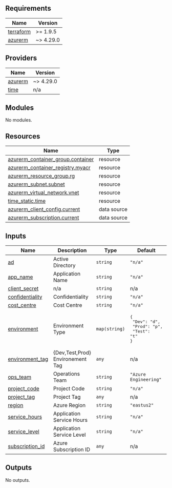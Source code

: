 <!-- BEGIN_TF_DOCS -->
## Requirements

| Name | Version |
|------|---------|
| <a name="requirement_terraform"></a> [terraform](#requirement\_terraform) | >= 1.9.5 |
| <a name="requirement_azurerm"></a> [azurerm](#requirement\_azurerm) | ~> 4.29.0 |

## Providers

| Name | Version |
|------|---------|
| <a name="provider_azurerm"></a> [azurerm](#provider\_azurerm) | ~> 4.29.0 |
| <a name="provider_time"></a> [time](#provider\_time) | n/a |

## Modules

No modules.

## Resources

| Name | Type |
|------|------|
| [azurerm_container_group.container](https://registry.terraform.io/providers/hashicorp/azurerm/latest/docs/resources/container_group) | resource |
| [azurerm_container_registry.myacr](https://registry.terraform.io/providers/hashicorp/azurerm/latest/docs/resources/container_registry) | resource |
| [azurerm_resource_group.rg](https://registry.terraform.io/providers/hashicorp/azurerm/latest/docs/resources/resource_group) | resource |
| [azurerm_subnet.subnet](https://registry.terraform.io/providers/hashicorp/azurerm/latest/docs/resources/subnet) | resource |
| [azurerm_virtual_network.vnet](https://registry.terraform.io/providers/hashicorp/azurerm/latest/docs/resources/virtual_network) | resource |
| [time_static.time](https://registry.terraform.io/providers/hashicorp/time/latest/docs/resources/static) | resource |
| [azurerm_client_config.current](https://registry.terraform.io/providers/hashicorp/azurerm/latest/docs/data-sources/client_config) | data source |
| [azurerm_subscription.current](https://registry.terraform.io/providers/hashicorp/azurerm/latest/docs/data-sources/subscription) | data source |

## Inputs

| Name | Description | Type | Default | Required |
|------|-------------|------|---------|:--------:|
| <a name="input_ad"></a> [ad](#input\_ad) | Active Directory | `string` | `"n/a"` | no |
| <a name="input_app_name"></a> [app\_name](#input\_app\_name) | Application Name | `string` | `"n/a"` | no |
| <a name="input_client_secret"></a> [client\_secret](#input\_client\_secret) | n/a | `string` | n/a | yes |
| <a name="input_confidentiality"></a> [confidentiality](#input\_confidentiality) | Confidentiality | `string` | `"n/a"` | no |
| <a name="input_cost_centre"></a> [cost\_centre](#input\_cost\_centre) | Cost Centre | `string` | `"n/a"` | no |
| <a name="input_environment"></a> [environment](#input\_environment) | Environment Type | `map(string)` | <pre>{<br/>  "Dev": "d",<br/>  "Prod": "p",<br/>  "Test": "t"<br/>}</pre> | no |
| <a name="input_environment_tag"></a> [environment\_tag](#input\_environment\_tag) | {Dev,Test,Prod} Environement Tag | `any` | n/a | yes |
| <a name="input_ops_team"></a> [ops\_team](#input\_ops\_team) | Operations Team | `string` | `"Azure Engineering"` | no |
| <a name="input_project_code"></a> [project\_code](#input\_project\_code) | Project Code | `string` | `"n/a"` | no |
| <a name="input_project_tag"></a> [project\_tag](#input\_project\_tag) | Project Tag | `any` | n/a | yes |
| <a name="input_region"></a> [region](#input\_region) | Azure Region | `string` | `"eastus2"` | no |
| <a name="input_service_hours"></a> [service\_hours](#input\_service\_hours) | Application Service Hours | `string` | `"n/a"` | no |
| <a name="input_service_level"></a> [service\_level](#input\_service\_level) | Application Service Level | `string` | `"n/a"` | no |
| <a name="input_subscription_id"></a> [subscription\_id](#input\_subscription\_id) | Azure Subscription ID | `any` | n/a | yes |

## Outputs

No outputs.
<!-- END_TF_DOCS -->